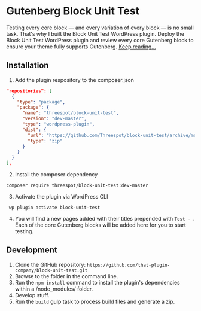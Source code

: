 # Gutenberg Block Unit Test

Testing every core block — and every variation of every block — is no small task. That's why I built the Block Unit Test WordPress plugin. Deploy the Block Unit Test WordPress plugin and review every core Gutenberg block to ensure your theme fully supports Gutenberg. [Keep reading...](https://richtabor.com/gutenberg-block-unit-test/)

## Installation ##

1. Add the plugin respository to the composer.json
  
  ```json
  "repositories": [
    {
      "type": "package",
      "package": {
        "name": "threespot/block-unit-test",
        "version": "dev-master",
        "type": "wordpress-plugin",
        "dist": {
          "url": "https://github.com/Threespot/block-unit-test/archive/master.zip",
          "type": "zip"
        }
      }
    }
  ], 

  ```
2. Install the composer dependency
  ```
  composer require threespot/block-unit-test:dev-master
  ```
3. Activate the plugin via WordPress CLI
  ```
   wp plugin activate block-unit-test
  ```
4. You will find a new pages added with their titles prepended with `Test - `. Each of the core Gutenberg blocks will be added here for you to start testing.

## Development ##
1. Clone the GitHub repository: `https://github.com/that-plugin-company/block-unit-test.git`
2. Browse to the folder in the command line.
3. Run the `npm install` command to install the plugin's dependencies within a /node_modules/ folder.
4. Develop stuff.
5. Run the `build` gulp task to process build files and generate a zip.
